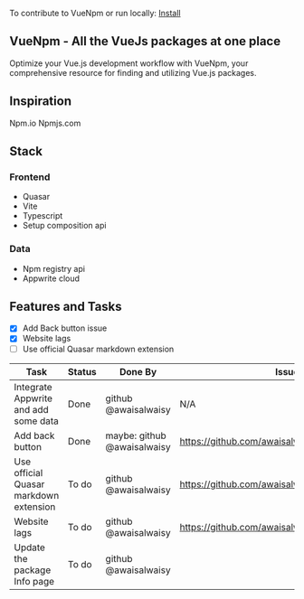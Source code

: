 To contribute to VueNpm or run locally: [Install](./Docs/install.md)

## VueNpm - All the VueJs packages at one place

Optimize your Vue.js development workflow with VueNpm, your comprehensive resource for finding and utilizing Vue.js packages.

## Inspiration

Npm.io
Npmjs.com

## Stack

### Frontend

- Quasar
- Vite
- Typescript
- Setup composition api

### Data

- Npm registry api
- Appwrite cloud

## Features and Tasks

- [x] Add Back button issue
- [x] Website lags
- [ ] Use official Quasar markdown extension

| Task| Status | Done By | Issue |
| -- | -- | -- | -- |
| Integrate Appwrite and add some data | Done | github @awaisalwaisy | N/A |
| Add  back button | Done | maybe: github @awaisalwaisy | <https://github.com/awaisalwaisy/vuenpm/issues/4> |
| Use official Quasar markdown extension | To do| github @awaisalwaisy | <https://github.com/awaisalwaisy/vuenpm/issues/2> |
| Website lags | To do | github @awaisalwaisy | <https://github.com/awaisalwaisy/vuenpm/issues/5> |
| Update the package Info page | To do | github @awaisalwaisy |  |
